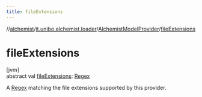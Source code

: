 ```yaml
---
title: fileExtensions
---
```

//[alchemist](../../../index.html)/[it.unibo.alchemist.loader](../index.html)/[AlchemistModelProvider](index.html)/[fileExtensions](file-extensions.html)



# fileExtensions



[jvm]\
abstract val [fileExtensions](file-extensions.html): [Regex](https://kotlinlang.org/api/latest/jvm/stdlib/kotlin.text/-regex/index.html)



A [Regex](https://kotlinlang.org/api/latest/jvm/stdlib/kotlin.text/-regex/index.html) matching the file extensions supported by this provider.




